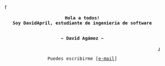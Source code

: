 <!-- Rxyhn's Aesthetic GitHub Profile -->
<div align="justify">

<!-- Profile -->
<p align="left"><strong><samp>「</samp></strong></p>
  <p align="center">
    <samp>
      <b>
        Hola a todos!
      <br>
        Soy DavidApril, estudiante de ingeniería de software
      </b>
      <br>
      <br>
      <br>
      <b>
        ~ David Agámez ~
      </b>
    </samp>
  </p>
<p align="right"><strong><samp>」</samp></strong></p>

<!-- Contact Me -->
<p align="center">
  <samp>  
    Puedes escribirme [<a href="mailto:davidagamez04@gmail.com">e-mail</a>]
  </samp>
</p>

<h2></h2><br>

</div>

